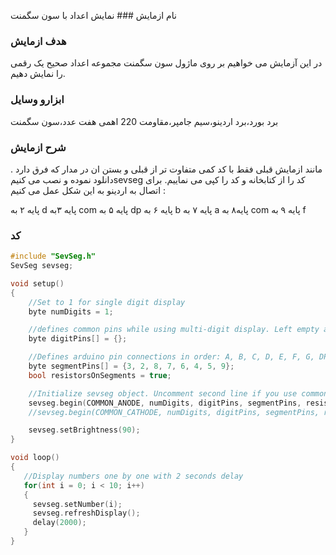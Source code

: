 نام ازمایش ###
نمایش اعداد با سون سگمنت
 ### هدف ازمایش
در این آزمایش می خواهیم بر روی ماژول سون سگمنت مجموعه اعداد صحیح یک رقمی را نمایش دهیم.
###  ابزارو وسایل
برد بورد،برد اردینو،سیم جامپر،مقاومت 220 اهمی هفت عدد،سون سگمنت 
### شرح ازمایش
. مانند ازمایش قبلی فقط با کد کمی متفاوت تر از قبلی و بستن ان در مدار که فرق دارد
   دانلود نموده و نصب می کنیمsevseg کد را از کتابخانه و کد را کپی می نماییم. 
برای اتصال به اردینو به این شکل عمل می کنیم :

 پایه ۲ به d
پایه ۳به com
پایه ۵ به  dp
پایه ۶ به b
پایه ۷ به a
پایه۸  به com
پایه ۹ به f  

### کد 


```cpp
#include "SevSeg.h"
SevSeg sevseg;

void setup()
{
    //Set to 1 for single digit display
    byte numDigits = 1;

    //defines common pins while using multi-digit display. Left empty as we have a single digit display
    byte digitPins[] = {};

    //Defines arduino pin connections in order: A, B, C, D, E, F, G, DP
    byte segmentPins[] = {3, 2, 8, 7, 6, 4, 5, 9};
    bool resistorsOnSegments = true;

    //Initialize sevseg object. Uncomment second line if you use common cathode 7 segment
    sevseg.begin(COMMON_ANODE, numDigits, digitPins, segmentPins, resistorsOnSegments);
    //sevseg.begin(COMMON_CATHODE, numDigits, digitPins, segmentPins, resistorsOnSegments);

    sevseg.setBrightness(90);
}

void loop()
{
   //Display numbers one by one with 2 seconds delay
   for(int i = 0; i < 10; i++)
   {
     sevseg.setNumber(i);
     sevseg.refreshDisplay();
     delay(2000);
   }
}
``` 
